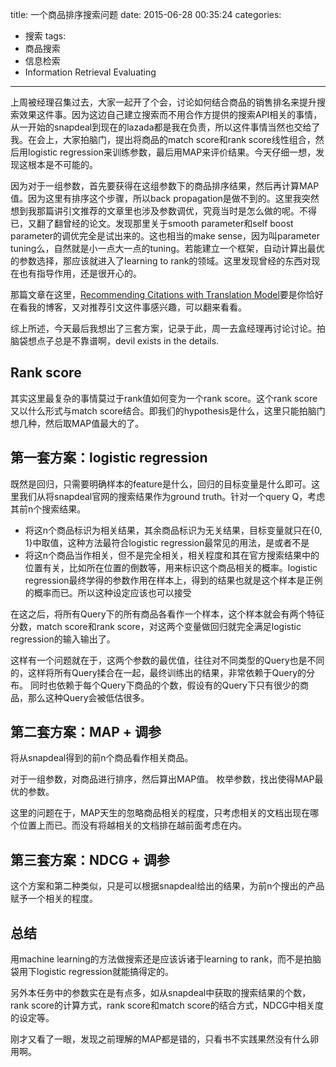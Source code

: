 title: 一个商品排序搜索问题
date: 2015-06-28 00:35:24
categories: 
- 搜索
tags:
- 商品搜索
- 信息检索
- Information Retrieval Evaluating
---

上周被经理召集过去，大家一起开了个会，讨论如何结合商品的销售排名来提升搜索效果这件事。因为这边自己建立搜索而不用合作方提供的搜索API相关的事情，从一开始的snapdeal到现在的lazada都是我在负责，所以这件事情当然也交给了我。在会上，大家拍脑门，提出将商品的match score和rank score线性组合，然后用logistic regression来训练参数，最后用MAP来评价结果。今天仔细一想，发现这根本是不可能的。

因为对于一组参数，首先要获得在这组参数下的商品排序结果，然后再计算MAP值。因为这里有排序这个步骤，所以back propagation是做不到的。这里我突然想到我那篇讲引文推荐的文章里也涉及参数调优，究竟当时是怎么做的呢。不得已，又翻了翻曾经的论文。发现那里关于smooth parameter和self boost parameter的调优完全是试出来的。这也相当的make sense，因为叫parameter tuning么，自然就是小一点大一点的tuning。若能建立一个框架，自动计算出最优的参数选择，那应该就进入了learning to rank的领域。这里发现曾经的东西对现在也有指导作用，还是很开心的。

<!-- more -->

那篇文章在这里，[Recommending Citations with Translation Model](http://dl.acm.org/citation.cfm?id=2063879)要是你恰好在看我的博客，又对推荐引文这件事感兴趣，可以翻来看看。

综上所述，今天最后我想出了三套方案，记录于此，周一去盒经理再讨论讨论。拍脑袋想点子总是不靠谱啊，devil exists in the details.

## Rank score
其实这里最复杂的事情莫过于rank值如何变为一个rank score。这个rank score又以什么形式与match score结合。即我们的hypothesis是什么，这里只能拍脑门想几种，然后取MAP值最大的了。

## 第一套方案：logistic regression
既然是回归，只需要明确样本的feature是什么，回归的目标变量是什么即可。这里我们从将snapdeal官网的搜索结果作为ground truth。针对一个query Q，考虑其前n个搜索结果。
+ 将这n个商品标识为相关结果，其余商品标识为无关结果，目标变量就只在{0, 1}中取值，这种方法最符合logistic regression最常见的用法，是或者不是
+ 将这n个商品当作相关，但不是完全相关，相关程度和其在官方搜索结果中的位置有关，比如所在位置的倒数等，用来标识这个商品相关的概率。logistic regression最终学得的参数作用在样本上，得到的结果也就是这个样本是正例的概率而已。所以这种设定应该也可以接受

在这之后，将所有Query下的所有商品各看作一个样本，这个样本就会有两个特征分数，match score和rank score，对这两个变量做回归就完全满足logistic regression的输入输出了。

这样有一个问题就在于，这两个参数的最优值，往往对不同类型的Query也是不同的，这样将所有Query揉合在一起，最终训练出的结果，非常依赖于Query的分布。
同时也依赖于每个Query下商品的个数，假设有的Query下只有很少的商品，那么这种Query会被低估很多。

## 第二套方案：MAP + 调参
将从snapdeal得到的前n个商品看作相关商品。

对于一组参数，对商品进行排序，然后算出MAP值。
枚举参数，找出使得MAP最优的参数。

这里的问题在于，MAP天生的忽略商品相关的程度，只考虑相关的文档出现在哪个位置上而已。而没有将越相关的文档排在越前面考虑在内。

## 第三套方案：NDCG + 调参
这个方案和第二种类似，只是可以根据snapdeal给出的结果，为前n个搜出的产品赋予一个相关的程度。

## 总结
用machine learning的方法做搜索还是应该诉诸于learning to rank，而不是拍脑袋用下logistic regression就能搞得定的。

另外本任务中的参数实在是有点多，如从snapdeal中获取的搜索结果的个数，rank score的计算方式，rank score和match score的结合方式，NDCG中相关度的设定等。

刚才又看了一眼，发现之前理解的MAP都是错的，只看书不实践果然没有什么卵用啊。